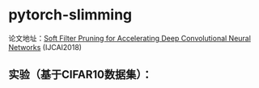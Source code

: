 # pytorch-slimming

论文地址：[Soft Filter Pruning for Accelerating Deep Convolutional Neural Networks](https://arxiv.org/abs/1808.06866v1) (IJCAI2018)

## 实验（基于CIFAR10数据集）：

